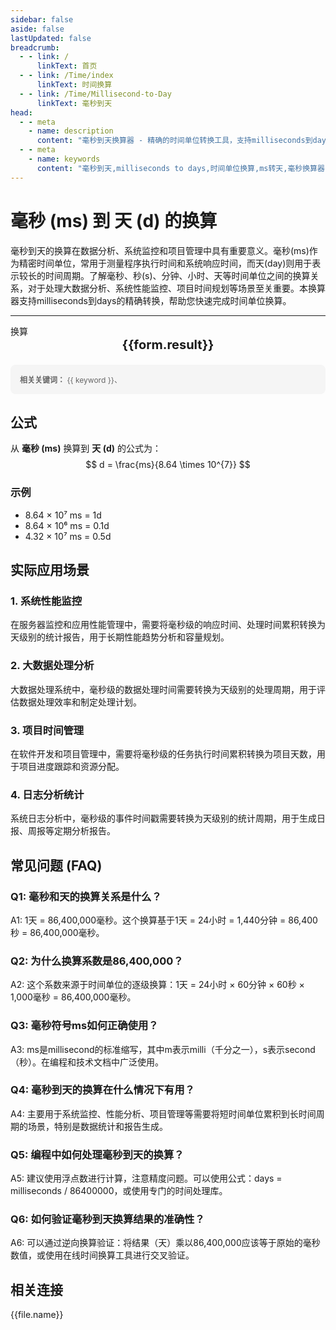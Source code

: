 ```yaml
---
sidebar: false
aside: false
lastUpdated: false
breadcrumb:
  - - link: /
      linkText: 首页
  - - link: /Time/index
      linkText: 时间换算
  - - link: /Time/Millisecond-to-Day
      linkText: 毫秒到天
head:
  - - meta
    - name: description
      content: "毫秒到天换算器 - 精确的时间单位转换工具，支持milliseconds到days的快速换算。适用于数据分析、系统监控、项目管理等场景，提供毫秒(ms)、秒(s)、分钟、小时、天等时间单位的换算关系和实际应用指导。"
  - - meta
    - name: keywords
      content: "毫秒到天,milliseconds to days,时间单位换算,ms转天,毫秒换算器,天换算,时间转换,数据分析,系统监控,项目管理,毫秒符号,时间单位,milliseconds,days,时间测量,精密计时"
---
```

# 毫秒 (ms) 到 天 (d) 的换算

毫秒到天的换算在数据分析、系统监控和项目管理中具有重要意义。毫秒(ms)作为精密时间单位，常用于测量程序执行时间和系统响应时间，而天(day)则用于表示较长的时间周期。了解毫秒、秒(s)、分钟、小时、天等时间单位之间的换算关系，对于处理大数据分析、系统性能监控、项目时间规划等场景至关重要。本换算器支持milliseconds到days的精确转换，帮助您快速完成时间单位换算。

---
<script setup>
import { onMounted, reactive, inject, ref } from 'vue'
import { NButton,NForm ,NFormItem,NInput,NInputNumber,NSelect,NCard,useMessage,NGrid ,NGi  } from 'naive-ui'
import { defineClientComponent } from 'vitepress'
import { Time } from '../files';
const seoKey = [
  '毫秒到天','毫秒到天的换算','毫秒到天的转换','毫秒到天的计算','毫秒到天的公式',
  '毫秒与秒之间的换算','微秒和毫秒','秒 毫秒 微秒 纳秒','ms与s的换算','ms单位',
  '一毫秒','s和ms换算','时间 毫秒','一秒多少毫秒','秒和毫秒',
  'ms 単位','ms和s','微秒 毫秒','毫秒和秒','毫秒换算',
  '毫秒转秒','时钟毫秒','毫秒单位','µs','毫秒计时器',
  '毫秒时钟','ms s','时间秒表毫秒','多少毫秒等于一秒','ms是多少秒',
  'ms和s的换算','一秒是多少毫秒','毫秒转换','秒的单位','秒和毫秒换算',
  '一毫秒等于多少秒','时钟秒表','毫秒时间','ms是什么单位','中国时间毫秒',
  '时间毫秒','时间秒表','ms to s','millisecond','milliseconds',
  '微秒','秒','一秒等于多少毫秒','毫秒和秒的换算'
]
const convert = inject('convert')

const form = reactive({
  number: null,
  result: '',
  title: '毫秒到天换算器',
})

const convertHandler = () => {
  if (form.number !== null && !isNaN(form.number)) {
    const convertedValue = parseFloat(form.number) / 86400000
    form.result = `${form.number}ms = ${convertedValue.toFixed(8)}d`
  } else {
    form.result = '请输入有效的数值。'
  }
}
</script>

<n-form size="large" :model="form">
  <n-form-item label="毫秒 (ms)">
    <n-input-number v-model:value="form.number" placeholder="输入毫秒" style="width: 100%" />
  </n-form-item>
  <n-form-item>
    <n-button type="info" @click="convertHandler" block>换算</n-button>
  </n-form-item>
</n-form>

<n-card :title="form.title" size="small">
  <div style="text-align:center;font-size:20px;">
    <strong>{{form.result}}</strong>
  </div>
</n-card>

<div style="margin-top: 20px; padding: 15px; background-color: #f5f5f5; border-radius: 8px; font-size: 12px; color: #666;">
  <strong>相关关键词：</strong>
  <span v-for="(keyword, index) in seoKey" :key="index" style="margin-right: 8px;">
    {{ keyword }}<span v-if="index < seoKey.length - 1">、</span>
  </span>
</div>

## 公式

从 **毫秒 (ms)** 换算到 **天 (d)** 的公式为：
$$ d = \frac{ms}{8.64 \times 10^{7}} $$

### 示例
- 8.64 × 10⁷ ms = 1d
- 8.64 × 10⁶ ms = 0.1d
- 4.32 × 10⁷ ms = 0.5d

## 实际应用场景

### 1. 系统性能监控
在服务器监控和应用性能管理中，需要将毫秒级的响应时间、处理时间累积转换为天级别的统计报告，用于长期性能趋势分析和容量规划。

### 2. 大数据处理分析
大数据处理系统中，毫秒级的数据处理时间需要转换为天级别的处理周期，用于评估数据处理效率和制定处理计划。

### 3. 项目时间管理
在软件开发和项目管理中，需要将毫秒级的任务执行时间累积转换为项目天数，用于项目进度跟踪和资源分配。

### 4. 日志分析统计
系统日志分析中，毫秒级的事件时间戳需要转换为天级别的统计周期，用于生成日报、周报等定期分析报告。

## 常见问题 (FAQ)

### Q1: 毫秒和天的换算关系是什么？
A1: 1天 = 86,400,000毫秒。这个换算基于1天 = 24小时 = 1,440分钟 = 86,400秒 = 86,400,000毫秒。

### Q2: 为什么换算系数是86,400,000？
A2: 这个系数来源于时间单位的逐级换算：1天 = 24小时 × 60分钟 × 60秒 × 1,000毫秒 = 86,400,000毫秒。

### Q3: 毫秒符号ms如何正确使用？
A3: ms是millisecond的标准缩写，其中m表示milli（千分之一），s表示second（秒）。在编程和技术文档中广泛使用。

### Q4: 毫秒到天的换算在什么情况下有用？
A4: 主要用于系统监控、性能分析、项目管理等需要将短时间单位累积到长时间周期的场景，特别是数据统计和报告生成。

### Q5: 编程中如何处理毫秒到天的换算？
A5: 建议使用浮点数进行计算，注意精度问题。可以使用公式：days = milliseconds / 86400000，或使用专门的时间处理库。

### Q6: 如何验证毫秒到天换算结果的准确性？
A6: 可以通过逆向换算验证：将结果（天）乘以86,400,000应该等于原始的毫秒数值，或使用在线时间换算工具进行交叉验证。
## 相关连接
<n-grid x-gap="12" :cols="2">
  <n-gi v-for="(file, index) in Time" :key="index">
    <n-button
      text
      tag="a"
      :href="file.path"
      type="info"
    >
      {{file.name}}
    </n-button>
  </n-gi>
</n-grid>